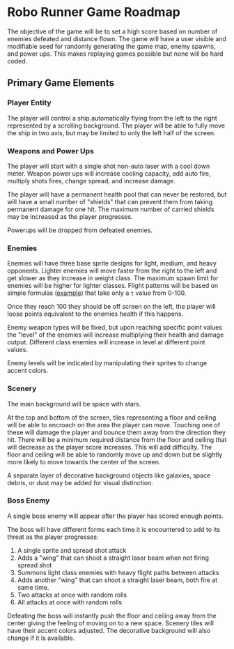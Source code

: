# Robo Runner Game Roadmap

The objective of the game will be to set a high score based on number of enemies defeated and distance flown. The game will have a user visible and modifiable seed for randomly generating the game map, enemy spawns, and power ups. This makes replaying games possible but none will be hard coded.

## Primary Game Elements

### Player Entity
The player will control a ship automatically flying from the left to the right represented by a scrolling background. The player will be able to fully move the ship in two axis, but may be limited to only the left half of the screen.

### Weapons and Power Ups
The player will start with a single shot non-auto laser with a cool down meter. Weapon power ups will increase cooling capacity, add auto fire, multiply shots fires, change spread, and increase damage.

The player will have a permanent health pool that can never be restored, but will have a small number of "shields" that can prevent them from taking permanent damage for one hit. The maximum number of carried shields may be increased as the player progresses.

Powerups will be dropped from defeated enemies.

### Enemies
Enemies will have three base sprite designs for light, medium, and heavy opponents. Lighter enemies will move faster from the right to the left and get slower as they increase in weight class. The maximum spawn limit for enemies will be higher for lighter classes. Flight patterns will be based on simple formulas ([example](https://en.wikipedia.org/wiki/B%C3%A9zier_curve#Linear_B.C3.A9zier_curves)) that take only a `t` value from 0-100.

Once they reach 100 they should be off screen on the left, the player will loose points equivalent to the enemies health if this happens.

Enemy weapon types will be fixed, but upon reaching specific point values the "level" of the enemies will increase multiplying their health and damage output. Different class enemies will increase in level at different point values.

Enemy levels will be indicated by manipulating their sprites to change accent colors.

### Scenery

The main background will be space with stars.

At the top and bottom of the screen, tiles representing a floor and ceiling will be able to encroach on the area the player can move. Touching one of these will damage the player and bounce them away from the direction they hit. There will be a minimum required distance from the floor and ceiling that will decrease as the player score increases. This will add difficulty. The floor and ceiling will be able to randomly move up and down but be slightly more likely to move towards the center of the screen.

A separate layer of decorative background objects like galaxies, space debris, or dust may be added for visual distinction.

### Boss Enemy
A single boss enemy will appear after the player has scored enough points.

The boss will have different forms each time it is encountered to add to its threat as the player progresses:  

1. A single sprite and spread shot attack
2. Adds a "wing" that can shoot a straight laser beam when not firing spread shot
3. Summons light class enemies with heavy flight paths between attacks
4. Adds another "wing" that can shoot a straight laser beam, both fire at same time.
5. Two attacks at once with random rolls
6. All attacks at once with random rolls


Defeating the boss will instantly push the floor and ceiling away from the center giving the feeling of moving on to a new space. Scenery tiles will have their accent colors adjusted. The decorative background will also change if it is available.